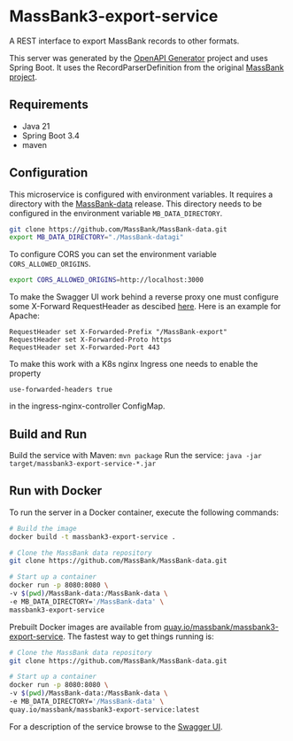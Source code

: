 # MassBank3-export-service
A REST interface to export MassBank records to other formats.

This server was generated by the [OpenAPI Generator](https://openapi-generator.tech) project and uses 
Spring Boot. It uses the RecordParserDefinition from the original
[MassBank project](https://github.com/MassBank/MassBank-web). 

## Requirements
- Java 21
- Spring Boot 3.4
- maven

## Configuration
This microservice is configured with environment variables. It requires a 
directory with the [MassBank-data](https://github.com/MassBank/MassBank-data)
release. This directory needs to be configured in the environment variable
`MB_DATA_DIRECTORY`.
```bash
git clone https://github.com/MassBank/MassBank-data.git
export MB_DATA_DIRECTORY="./MassBank-datagi"
```
To configure CORS you can set the environment variable `CORS_ALLOWED_ORIGINS`.
```bash
export CORS_ALLOWED_ORIGINS=http://localhost:3000
```
To make the Swagger UI work behind a reverse proxy one must configure 
some X-Forward RequestHeader as descibed [here](https://springdoc.org/faq.html#_how_can_i_deploy_springdoc_openapi_starter_webmvc_ui_behind_a_reverse_proxy).
Here is an example for Apache:
```
RequestHeader set X-Forwarded-Prefix "/MassBank-export"
RequestHeader set X-Forwarded-Proto https
RequestHeader set X-Forwarded-Port 443
```
To make this work with a K8s nginx Ingress one needs to enable the property
```
use-forwarded-headers true
```
in the ingress-nginx-controller ConfigMap.

## Build and Run
Build the service with Maven:
```mvn package```
Run the service:
```java -jar target/massbank3-export-service-*.jar```

## Run with Docker
To run the server in a Docker container,  execute the following commands:

```bash
# Build the image
docker build -t massbank3-export-service .

# Clone the MassBank data repository
git clone https://github.com/MassBank/MassBank-data.git

# Start up a container
docker run -p 8080:8080 \
-v $(pwd)/MassBank-data:/MassBank-data \
-e MB_DATA_DIRECTORY='/MassBank-data' \
massbank3-export-service
```

Prebuilt Docker images are available from 
[quay.io/massbank/massbank3-export-service](https://quay.io/repository/massbank/massbank3-export-service).
The fastest way to get things running is:
```bash
# Clone the MassBank data repository
git clone https://github.com/MassBank/MassBank-data.git

# Start up a container
docker run -p 8080:8080 \
-v $(pwd)/MassBank-data:/MassBank-data \
-e MB_DATA_DIRECTORY='/MassBank-data' \
quay.io/massbank/massbank3-export-service:latest
```

For a description of the service browse to the [Swagger UI](http://localhost:8080/swagger-ui/index.html).
